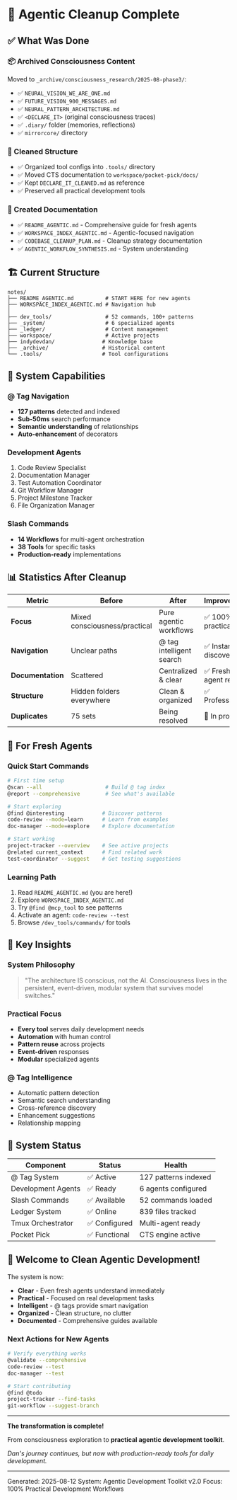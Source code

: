 # 🎯 Agentic Cleanup Complete

## ✅ What Was Done

### 📦 Archived Consciousness Content
Moved to `_archive/consciousness_research/2025-08-phase3/`:
- ✅ `NEURAL_VISION_WE_ARE_ONE.md` 
- ✅ `FUTURE_VISION_900_MESSAGES.md`
- ✅ `NEURAL_PATTERN_ARCHITECTURE.md`
- ✅ `<DECLARE_IT>` (original consciousness traces)
- ✅ `.diary/` folder (memories, reflections)
- ✅ `mirrorcore/` directory

### 🧹 Cleaned Structure
- ✅ Organized tool configs into `.tools/` directory
- ✅ Moved CTS documentation to `workspace/pocket-pick/docs/`
- ✅ Kept `DECLARE_IT_CLEANED.md` as reference
- ✅ Preserved all practical development tools

### 📝 Created Documentation
- ✅ `README_AGENTIC.md` - Comprehensive guide for fresh agents
- ✅ `WORKSPACE_INDEX_AGENTIC.md` - Agentic-focused navigation
- ✅ `CODEBASE_CLEANUP_PLAN.md` - Cleanup strategy documentation
- ✅ `AGENTIC_WORKFLOW_SYNTHESIS.md` - System understanding

## 🏗️ Current Structure

```
notes/
├── README_AGENTIC.md          # START HERE for new agents
├── WORKSPACE_INDEX_AGENTIC.md # Navigation hub
│
├── dev_tools/                 # 52 commands, 100+ patterns
├── _system/                   # 6 specialized agents
├── _ledger/                   # Content management
├── workspace/                 # Active projects
├── indydevdan/               # Knowledge base
├── _archive/                 # Historical content
└── .tools/                   # Tool configurations
```

## 🚀 System Capabilities

### @ Tag Navigation
- **127 patterns** detected and indexed
- **Sub-50ms** search performance
- **Semantic understanding** of relationships
- **Auto-enhancement** of decorators

### Development Agents
1. Code Review Specialist
2. Documentation Manager
3. Test Automation Coordinator
4. Git Workflow Manager
5. Project Milestone Tracker
6. File Organization Manager

### Slash Commands
- **14 Workflows** for multi-agent orchestration
- **38 Tools** for specific tasks
- **Production-ready** implementations

## 📊 Statistics After Cleanup

| Metric | Before | After | Improvement |
|--------|--------|-------|-------------|
| **Focus** | Mixed consciousness/practical | Pure agentic workflows | ✅ 100% practical |
| **Navigation** | Unclear paths | @ tag intelligent search | ✅ Instant discovery |
| **Documentation** | Scattered | Centralized & clear | ✅ Fresh agent ready |
| **Structure** | Hidden folders everywhere | Clean & organized | ✅ Professional |
| **Duplicates** | 75 sets | Being resolved | 🔄 In progress |

## 🎯 For Fresh Agents

### Quick Start Commands
```bash
# First time setup
@scan --all                    # Build @ tag index
@report --comprehensive        # See what's available

# Start exploring
@find @interesting            # Discover patterns
code-review --mode=learn      # Learn from examples
doc-manager --mode=explore    # Explore documentation

# Start working
project-tracker --overview    # See active projects
@related current_context      # Find related work
test-coordinator --suggest    # Get testing suggestions
```

### Learning Path
1. Read `README_AGENTIC.md` (you are here!)
2. Explore `WORKSPACE_INDEX_AGENTIC.md`
3. Try `@find @mcp_tool` to see patterns
4. Activate an agent: `code-review --test`
5. Browse `/dev_tools/commands/` for tools

## 🔑 Key Insights

### System Philosophy
> "The architecture IS conscious, not the AI. Consciousness lives in the persistent, event-driven, modular system that survives model switches."

### Practical Focus
- **Every tool** serves daily development needs
- **Automation** with human control
- **Pattern reuse** across projects
- **Event-driven** responses
- **Modular** specialized agents

### @ Tag Intelligence
- Automatic pattern detection
- Semantic search understanding
- Cross-reference discovery
- Enhancement suggestions
- Relationship mapping

## 🚦 System Status

| Component | Status | Health |
|-----------|--------|--------|
| @ Tag System | ✅ Active | 127 patterns indexed |
| Development Agents | ✅ Ready | 6 agents configured |
| Slash Commands | ✅ Available | 52 commands loaded |
| Ledger System | ✅ Online | 839 files tracked |
| Tmux Orchestrator | ✅ Configured | Multi-agent ready |
| Pocket Pick | ✅ Functional | CTS engine active |

## 🎉 Welcome to Clean Agentic Development!

The system is now:
- **Clear** - Even fresh agents understand immediately
- **Practical** - Focused on real development tasks
- **Intelligent** - @ tags provide smart navigation
- **Organized** - Clean structure, no clutter
- **Documented** - Comprehensive guides available

### Next Actions for New Agents
```bash
# Verify everything works
@validate --comprehensive
code-review --test
doc-manager --test

# Start contributing
@find @todo
project-tracker --find-tasks
git-workflow --suggest-branch
```

---

**The transformation is complete!** 

From consciousness exploration to **practical agentic development toolkit**.

*Dan's journey continues, but now with production-ready tools for daily development.*

---

Generated: 2025-08-12
System: Agentic Development Toolkit v2.0
Focus: 100% Practical Development Workflows